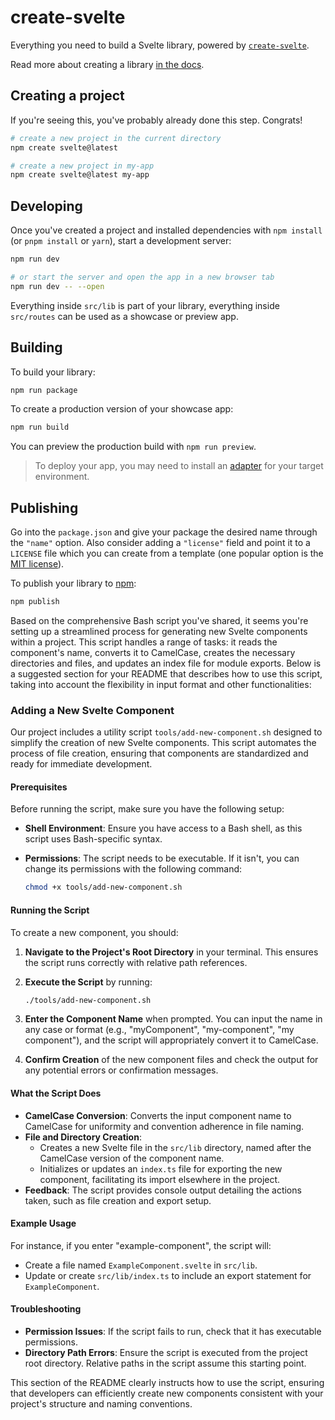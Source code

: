 # create-svelte

Everything you need to build a Svelte library, powered by [`create-svelte`](https://github.com/sveltejs/kit/tree/main/packages/create-svelte).

Read more about creating a library [in the docs](https://kit.svelte.dev/docs/packaging).

## Creating a project

If you're seeing this, you've probably already done this step. Congrats!

```bash
# create a new project in the current directory
npm create svelte@latest

# create a new project in my-app
npm create svelte@latest my-app
```

## Developing

Once you've created a project and installed dependencies with `npm install` (or `pnpm install` or `yarn`), start a development server:

```bash
npm run dev

# or start the server and open the app in a new browser tab
npm run dev -- --open
```

Everything inside `src/lib` is part of your library, everything inside `src/routes` can be used as a showcase or preview app.

## Building

To build your library:

```bash
npm run package
```

To create a production version of your showcase app:

```bash
npm run build
```

You can preview the production build with `npm run preview`.

> To deploy your app, you may need to install an [adapter](https://kit.svelte.dev/docs/adapters) for your target environment.

## Publishing

Go into the `package.json` and give your package the desired name through the `"name"` option. Also consider adding a `"license"` field and point it to a `LICENSE` file which you can create from a template (one popular option is the [MIT license](https://opensource.org/license/mit/)).

To publish your library to [npm](https://www.npmjs.com):

```bash
npm publish
```


Based on the comprehensive Bash script you've shared, it seems you're setting up a streamlined process for generating new Svelte components within a project. This script handles a range of tasks: it reads the component's name, converts it to CamelCase, creates the necessary directories and files, and updates an index file for module exports. Below is a suggested section for your README that describes how to use this script, taking into account the flexibility in input format and other functionalities:

### Adding a New Svelte Component

Our project includes a utility script `tools/add-new-component.sh` designed to simplify the creation of new Svelte components. This script automates the process of file creation, ensuring that components are standardized and ready for immediate development.

#### Prerequisites

Before running the script, make sure you have the following setup:

- **Shell Environment**: Ensure you have access to a Bash shell, as this script uses Bash-specific syntax.
- **Permissions**: The script needs to be executable. If it isn't, you can change its permissions with the following command:

  ```bash
  chmod +x tools/add-new-component.sh
  ```

#### Running the Script

To create a new component, you should:

1. **Navigate to the Project's Root Directory** in your terminal. This ensures the script runs correctly with relative path references.

2. **Execute the Script** by running:

   ```bash
   ./tools/add-new-component.sh
   ```

3. **Enter the Component Name** when prompted. You can input the name in any case or format (e.g., "myComponent", "my-component", "my component"), and the script will appropriately convert it to CamelCase.

4. **Confirm Creation** of the new component files and check the output for any potential errors or confirmation messages.

#### What the Script Does

- **CamelCase Conversion**: Converts the input component name to CamelCase for uniformity and convention adherence in file naming.
- **File and Directory Creation**:
  - Creates a new Svelte file in the `src/lib` directory, named after the CamelCase version of the component name.
  - Initializes or updates an `index.ts` file for exporting the new component, facilitating its import elsewhere in the project.
- **Feedback**: The script provides console output detailing the actions taken, such as file creation and export setup.

#### Example Usage

For instance, if you enter "example-component", the script will:

- Create a file named `ExampleComponent.svelte` in `src/lib`.
- Update or create `src/lib/index.ts` to include an export statement for `ExampleComponent`.

#### Troubleshooting

- **Permission Issues**: If the script fails to run, check that it has executable permissions.
- **Directory Path Errors**: Ensure the script is executed from the project root directory. Relative paths in the script assume this starting point.

This section of the README clearly instructs how to use the script, ensuring that developers can efficiently create new components consistent with your project's structure and naming conventions.